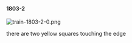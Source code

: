 #### 1803-2
![train-1803-2-0.png](https://github.com/lil-lab/nlvr/raw/master/nlvr/train/images/3/train-1803-2-0.png "train-1803-2-0.png")

there are two yellow squares touching the edge